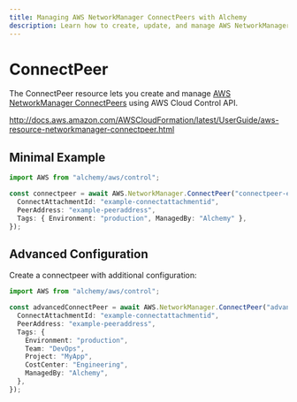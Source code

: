 ```yaml
---
title: Managing AWS NetworkManager ConnectPeers with Alchemy
description: Learn how to create, update, and manage AWS NetworkManager ConnectPeers using Alchemy Cloud Control.
---
```


# ConnectPeer

The ConnectPeer resource lets you create and manage [AWS NetworkManager ConnectPeers](https://docs.aws.amazon.com/networkmanager/latest/userguide/) using AWS Cloud Control API.

http://docs.aws.amazon.com/AWSCloudFormation/latest/UserGuide/aws-resource-networkmanager-connectpeer.html

## Minimal Example

```ts
import AWS from "alchemy/aws/control";

const connectpeer = await AWS.NetworkManager.ConnectPeer("connectpeer-example", {
  ConnectAttachmentId: "example-connectattachmentid",
  PeerAddress: "example-peeraddress",
  Tags: { Environment: "production", ManagedBy: "Alchemy" },
});
```

## Advanced Configuration

Create a connectpeer with additional configuration:

```ts
import AWS from "alchemy/aws/control";

const advancedConnectPeer = await AWS.NetworkManager.ConnectPeer("advanced-connectpeer", {
  ConnectAttachmentId: "example-connectattachmentid",
  PeerAddress: "example-peeraddress",
  Tags: {
    Environment: "production",
    Team: "DevOps",
    Project: "MyApp",
    CostCenter: "Engineering",
    ManagedBy: "Alchemy",
  },
});
```

